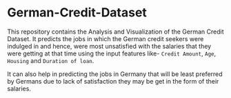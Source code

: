 # German-Credit-Dataset
This repository contains the Analysis and Visualization of the German Credit Dataset. It predicts the jobs in which the German credit seekers were indulged in and hence, were most unsatisfied with the salaries that they were getting at that time using the input features like- `Credit Amount`, `Age`, `Housing` and `Duration of loan`.

It can also help in predicting the jobs in Germany that will be least preferred by Germans due to lack of satisfaction they may be get in the form of their salaries.

